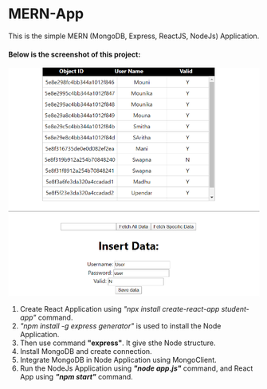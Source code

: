# MERN-App 

This is the simple MERN (MongoDB, Express, ReactJS, NodeJs) Application.

#### Below is the screenshot of this project:
 
 ![Screenshot](Screenshot2.png)

1. Create React Application using *"npx install create-react-app student-app"* command.
2. *"npm install -g express generator"* is used to install the Node Application.
3. Then use command __"express"__. It give sthe Node structure.
4. Install MongoDB and create connection.
5. Integrate MongoDB in Node Application using MongoClient.
6. Run the NodeJs Application using ***"node app.js"*** command, and React App using ***"npm start"*** command.
